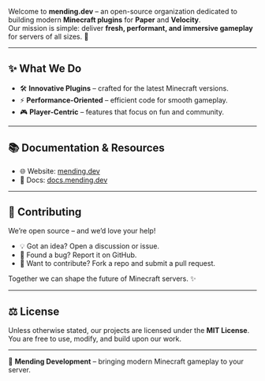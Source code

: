 Welcome to **mending.dev** – an open-source organization dedicated to building modern **Minecraft plugins** for **Paper** and **Velocity**.  
Our mission is simple: deliver **fresh, performant, and immersive gameplay** for servers of all sizes. 🚀  

---

## ✨ What We Do
- 🛠 **Innovative Plugins** – crafted for the latest Minecraft versions.  
- ⚡ **Performance-Oriented** – efficient code for smooth gameplay.  
- 🎮 **Player-Centric** – features that focus on fun and community.  

---

## 📚 Documentation & Resources
- 🌐 Website: [mending.dev](https://mending.dev)  
- 📖 Docs: [docs.mending.dev](https://docs.mending.dev)

---

## 🤝 Contributing
We’re open source – and we’d love your help!  
- 💡 Got an idea? Open a discussion or issue.  
- 🐛 Found a bug? Report it on GitHub.  
- 🔧 Want to contribute? Fork a repo and submit a pull request.  

Together we can shape the future of Minecraft servers. ✨  

---

## ⚖️ License
Unless otherwise stated, our projects are licensed under the **MIT License**.  
You are free to use, modify, and build upon our work.  

---

🌟 **Mending Development** – bringing modern Minecraft gameplay to your server.
